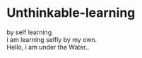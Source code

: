 # Unthinkable-learning
by self learning
<br>
i am learning selfly by my own.
<br>
Hello, i am under the Water..
